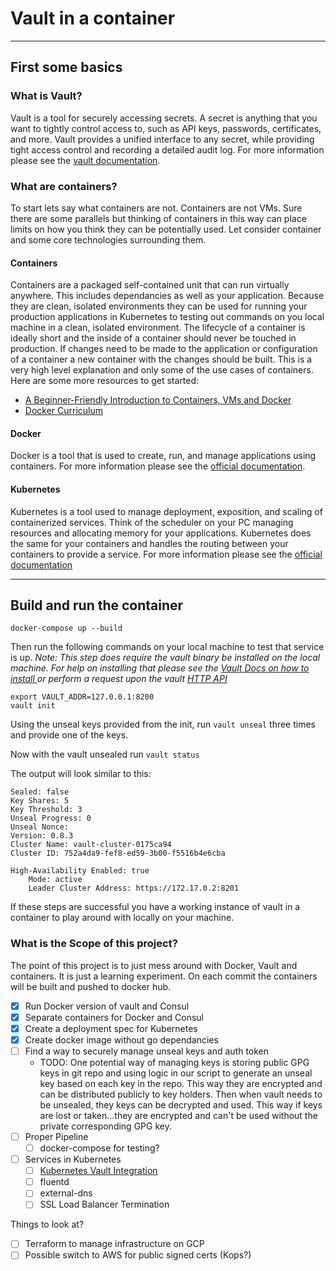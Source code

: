 # Vault in a container

---

## First some basics

### What is Vault?

Vault is a tool for securely accessing secrets. A secret is anything that you want to tightly control access to, such as API keys, passwords, certificates, and more. Vault provides a unified interface to any secret, while providing tight access control and recording a detailed audit log. For more information please see the [vault documentation](https://www.vaultproject.io/docs/index.html).

### What are containers?

To start lets say what containers are not. Containers are not VMs. Sure there are some parallels but thinking of containers in this way can place limits on how you think they can be potentially used. Let consider container and some core technologies surrounding them.

#### Containers

Containers are a packaged self-contained unit that can run virtually anywhere. This includes dependancies as well as your application. Because they are clean, isolated environments they can be used for running your production applications in Kubernetes to testing out commands on you local machine in a clean, isolated environment. The lifecycle of a container is ideally short and the inside of a container should never be touched in production. If changes need to be made to the application or configuration of a container a new container with the changes should be built. This is a very high level explanation and only some of the use cases of containers. Here are some more resources to get started:

- [A Beginner-Friendly Introduction to Containers, VMs and Docker](https://medium.freecodecamp.org/a-beginner-friendly-introduction-to-containers-vms-and-docker-79a9e3e119b)
- [Docker Curriculum](https://docker-curriculum.com/)

#### Docker

Docker is a tool that is used to create, run, and manage applications using containers. For more information please see the [official documentation](https://docs.docker.com/).

#### Kubernetes

Kubernetes is a tool used to manage deployment, exposition, and scaling of containerized services. Think of the scheduler on your PC managing resources and allocating memory for your applications. Kubernetes does the same for your containers and handles the routing between your containers to provide a service. For more information please see the [official documentation](https://kubernetes.io/docs/home/)

---

## Build and run the container
```
docker-compose up --build
```
Then run the following commands on your local machine to test that service is up. _Note: This step does require the vault binary be installed on the local machine. For help on installing that please see the [Vault Docs on how to install ](https://www.vaultproject.io/docs/install/index.html) or perform a request upon the vault [HTTP API](https://www.vaultproject.io/api/index.html)_

```
export VAULT_ADDR=127.0.0.1:8200
vault init

```

Using the unseal keys provided from the init, run `vault unseal` three times and provide one of the keys.

Now with the vault unsealed run `vault status`

The output will look similar to this:
```
Sealed: false
Key Shares: 5
Key Threshold: 3
Unseal Progress: 0
Unseal Nonce:
Version: 0.8.3
Cluster Name: vault-cluster-0175ca94
Cluster ID: 752a4da9-fef8-ed59-3b00-f5516b4e6cba

High-Availability Enabled: true
	Mode: active
	Leader Cluster Address: https://172.17.0.2:8201
```

If these steps are successful you have a working instance of vault in a container to play around with locally on your machine.

### What is the Scope of this project?

The point of this project is to just mess around with Docker, Vault and containers. It is just a learning experiment. On each commit the containers will be built and pushed to docker hub.

- [x] Run Docker version of vault and Consul
- [x] Separate containers for Docker and Consul
- [x] Create a deployment spec for Kubernetes
- [x] Create docker image without go dependancies
- [ ] Find a way to securely manage unseal keys and auth token
	* TODO: One potential way of managing keys is storing public GPG keys in git repo and using logic in our script to generate an unseal key based on each key in the repo. This way they are encrypted and can be distributed publicly to key holders. Then when vault needs to be unsealed, they keys can be decrypted and used. This way if keys are lost or taken...they are encrypted and can't be used without the private corresponding GPG key.
- [ ] Proper Pipeline
	- [ ] docker-compose for testing?
- [ ] Services in Kubernetes
	- [ ] [Kubernetes Vault Integration](https://github.com/Boostport/kubernetes-vault)
	- [ ] fluentd
	- [ ] external-dns
	- [ ] SSL Load Balancer Termination

Things to look at?

- [ ] Terraform to manage infrastructure on GCP
- [ ] Possible switch to AWS for public signed certs (Kops?)
